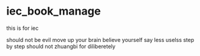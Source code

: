 # iec_book_manage
this is for iec

should not be evil
move up your brain
believe yourself
say less uselss
step by step
should not zhuangbi for diliberetely

